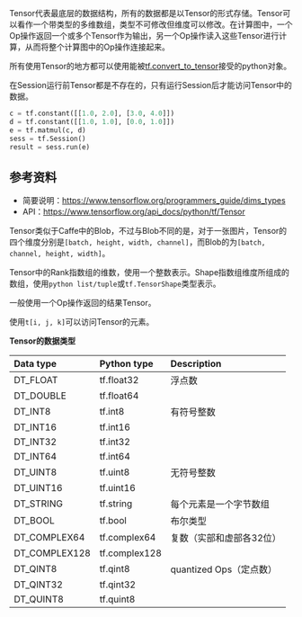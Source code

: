 Tensor代表最底层的数据结构，所有的数据都是以Tensor的形式存储。Tensor可以看作一个带类型的多维数组，类型不可修改但维度可以修改。在计算图中，一个Op操作返回一个或多个Tensor作为输出，另一个Op操作读入这些Tensor进行计算，从而将整个计算图中的Op操作连接起来。

所有使用Tensor的地方都可以使用能被[tf.convert_to_tensor](https://www.tensorflow.org/api_docs/python/tf/convert_to_tensor)接受的python对象。

在Session运行前Tensor都是不存在的，只有运行Session后才能访问Tensor中的数据。
```python
c = tf.constant([[1.0, 2.0], [3.0, 4.0]])
d = tf.constant([[1.0, 1.0], [0.0, 1.0]])
e = tf.matmul(c, d)
sess = tf.Session()
result = sess.run(e)
```

## 参考资料
* 简要说明：https://www.tensorflow.org/programmers_guide/dims_types
* API：https://www.tensorflow.org/api_docs/python/tf/Tensor

Tensor类似于Caffe中的Blob，不过与Blob不同的是，对于一张图片，Tensor的四个维度分别是`[batch, height, width, channel]`，而Blob的为`[batch, channel, height, width]`。

Tensor中的Rank指数组的维数，使用一个整数表示。Shape指数组维度所组成的数组，使用`python list/tuple`或`tf.TensorShape`类型表示。

一般使用一个Op操作返回的结果Tensor。

使用`t[i, j, k]`可以访问Tensor的元素。

**Tensor的数据类型**

|Data type   |Python type |Description
|:---        |:---        |:------
|DT_FLOAT    |tf.float32  | 浮点数
|DT_DOUBLE   |tf.float64  |
|DT_INT8     |tf.int8     | 有符号整数
|DT_INT16    |tf.int16    |
|DT_INT32    |tf.int32    |
|DT_INT64    |tf.int64    |
|DT_UINT8    |tf.uint8    | 无符号整数
|DT_UINT16   |tf.uint16   |
|DT_STRING   |tf.string   | 每个元素是一个字节数组
|DT_BOOL     |tf.bool     | 布尔类型
|DT_COMPLEX64|tf.complex64| 复数（实部和虚部各32位）
|DT_COMPLEX128|tf.complex128|
|DT_QINT8    |tf.qint8    | quantized Ops（定点数）
|DT_QINT32   |tf.qint32   |
|DT_QUINT8   |tf.quint8   |